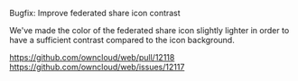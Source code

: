 Bugfix: Improve federated share icon contrast

We've made the color of the federated share icon slightly lighter in order to have a sufficient contrast compared to the icon background.

https://github.com/owncloud/web/pull/12118
https://github.com/owncloud/web/issues/12117
